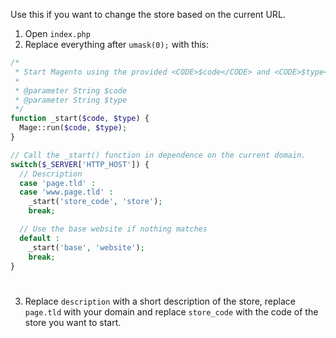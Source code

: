 Use this if you want to change the store based on the current URL. 

1. Open `index.php`
2. Replace everything after `umask(0);` with this:

```php
/*
 * Start Magento using the provided <CODE>$code</CODE> and <CODE>$type</CODE>. 
 *
 * @parameter String $code
 * @parameter String $type
 */
function _start($code, $type) {
  Mage::run($code, $type);
}

// Call the _start() function in dependence on the current domain.
switch($_SERVER['HTTP_HOST']) {
  // Description
  case 'page.tld' : 
  case 'www.page.tld' : 
    _start('store_code', 'store');
    break;

  // Use the base website if nothing matches
  default : 
    _start('base', 'website');
    break;
}
```
#
3. Replace `description` with a short description of the store, replace `page.tld` with your domain and replace `store_code` with the code of the store you want to start. 